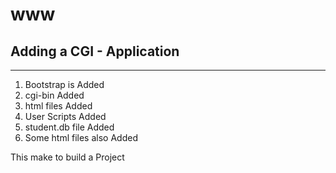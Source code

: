 # www
## Adding a CGI - Application
-------------------------------------
1. Bootstrap is Added
2. cgi-bin Added
3. html files Added
4. User Scripts Added
5. student.db file Added
6. Some html files also Added

This make to build a Project
